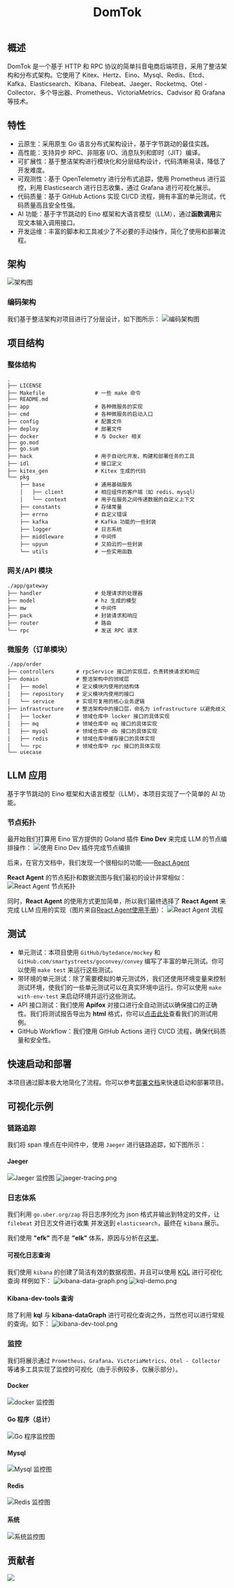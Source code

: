 <div align="center">
  <h1 style="display: inline-block; vertical-align: middle;">DomTok</h1>
</div>

## 概述
DomTok 是一个基于 HTTP 和 RPC 协议的简单抖音电商后端项目，采用了整洁架构和分布式架构。它使用了 Kitex、Hertz、Eino、Mysql、Redis、Etcd、Kafka、Elasticsearch、Kibana、Filebeat、Jaeger、Rocketmq、Otel - Collector、多个导出器、Prometheus、VictoriaMetrics、Cadvisor 和 Grafana 等技术。

## 特性
- 云原生：采用原生 Go 语言分布式架构设计，基于字节跳动的最佳实践。
- 高性能：支持异步 RPC、非阻塞 I/O、消息队列和即时（JIT）编译。
- 可扩展性：基于整洁架构进行模块化和分层结构设计，代码清晰易读，降低了开发难度。
- 可观测性：基于 OpenTelemetry 进行分布式追踪，使用 Prometheus 进行监控，利用 Elasticsearch 进行日志收集，通过 Grafana 进行可视化展示。
- 代码质量：基于 GitHub Actions 实现 CI/CD 流程，拥有丰富的单元测试，代码质量高且安全性强。
- AI 功能：基于字节跳动的 Eino 框架和大语言模型（LLM），通过**函数调用**实现文本输入调用接口。
- 开发运维：丰富的脚本和工具减少了不必要的手动操作，简化了使用和部署流程。

## 架构
![架构图](./img/Architecture.png)

### 编码架构
我们基于整洁架构对项目进行了分层设计，如下图所示：
![编码架构图](./img/Coding-architecture.png)

## 项目结构

### 整体结构
```text
.
├── LICENSE
├── Makefile                # 一些 make 命令
├── README.md     
├── app                     # 各种微服务的实现
├── cmd                     # 各种微服务的启动入口
├── config                  # 配置文件
├── deploy                  # 部署文件
├── docker                  # 与 Docker 相关
├── go.mod
├── go.sum
├── hack                    # 用于自动化开发、构建和部署任务的工具
├── idl                     # 接口定义
├── kitex_gen               # Kitex 生成的代码
└── pkg
    ├── base                # 通用基础服务
    │   ├── client    	    # 相应组件的客户端（如 redis、mysql）
    │   └── context         # 用于在服务之间传递数据的自定义上下文
    ├── constants           # 存储常量
    ├── errno               # 自定义错误
    ├── kafka               # Kafka 功能的一些封装
    ├── logger              # 日志系统
    ├── middleware          # 中间件
    ├── upyun               # 又拍云的一些封装
    └── utils               # 一些实用函数
```

### 网关/API 模块
```text
./app/gateway
├── handler                 # 处理请求的处理器
├── model                   # hz 生成的模型
├── mw                      # 中间件
├── pack                    # 封装请求和响应
├── router                  # 路由
└── rpc                     # 发送 RPC 请求
```

### 微服务（订单模块）
```text
./app/order
├── controllers       # rpcService 接口的实现层，负责转换请求和响应
├── domain            # 整洁架构中的领域层
│   ├── model         # 定义模块内使用的结构体
│   ├── repository    # 定义模块内使用的接口
│   └── service       # 实现可复用的核心业务逻辑
├── infrastructure    # 整洁架构中的接口层，命名为 infrastructure 以避免歧义
│   ├── locker        # 领域仓库中 locker 接口的具体实现
│   ├── mq            # 领域仓库中 mq 接口的具体实现
│   ├── mysql         # 领域仓库中 db 接口的具体实现
│   ├── redis         # 领域仓库中缓存接口的具体实现
│   └── rpc           # 领域仓库中 rpc 接口的具体实现
└── usecase
```

## LLM 应用
基于字节跳动的 Eino 框架和大语言模型（LLM），本项目实现了一个简单的 AI 功能。

### 节点拓扑
最开始我们打算用 Eino 官方提供的 Goland 插件 **Eino Dev** 来完成 LLM 的节点编排操作：
![使用 Eino Dev 插件完成节点编排](./img/llm/llm-node-compile-1.png)

后来，在官方文档中，我们发现一个很相似的功能——[React Agent](https://www.cloudwego.io/zh/docs/eino/core_modules/flow_integration_components/react_agent_manual/)

**React Agent** 的节点拓扑和数据流图与我们最初的设计非常相似：
![React Agent 节点拓扑](./img/llm/llm-node-compile-2.png)

同时，**React Agent** 的使用方式更加简单，所以我们最终选择了 **React Agent** 来完成 LLM 应用的实现（图片来自[React Agent使用手册](https://www.cloudwego.io/zh/docs/eino/core_modules/flow_integration_components/react_agent_manual/)）：
![React Agent 流程](./img/llm/llm-node-compile-3.png)

## 测试
- 单元测试：本项目使用 `GitHub/bytedance/mockey` 和 `GitHub.com/smartystreets/goconvey/convey` 编写了丰富的单元测试。你可以使用 `make test` 来运行这些测试。
- 带环境的单元测试：除了需要模拟的单元测试外，我们还使用环境变量来控制测试环境，使我们的一些单元测试可以在真实环境中运行。你可以使用 `make with-env-test` 来启动环境并运行这些测试。
- API 接口测试：我们使用 **Apifox** 对接口进行全自动测试以确保接口的正确性。我们将测试报告导出为 **html** 格式，你可以[点击此处](./resource/domtok-apifox-reports.html)查看我们的测试用例。
- GitHub Workflow：我们使用 GitHub Actions 进行 CI/CD 流程，确保代码质量和安全性。

## 快速启动和部署
本项目通过脚本极大地简化了流程。你可以参考[部署文档](deploy.zh.md)来快速启动和部署项目。


## 可视化示例

### 链路追踪
我们将 span 埋点在中间件中，使用 `Jaeger` 进行链路追踪，如下图所示：
#### Jaeger
![Jaeger 监控图](./img/metrics/jaeger.png)
![jaeger-tracing.png](img/jaeger-tracing.png)

### 日志体系
我们利用 `go.uber.org/zap` 将日志序列化为 json 格式并输出到特定的文件，让 `filebeat` 对日志文件进行收集 并发送到 `elasticsearch`，最终在 `kibana` 展示。

我们使用 **"efk"** 而不是 **"elk"** 体系，原因与分析在[这里](./efk-log.zh.md)。

#### 可视化日志查询
我们使用 `kibana` 的创建了简洁有效的数据视图，并且可以使用 
[KQL](https://learn.microsoft.com/en-us/kusto/query/?view=microsoft-fabric) 进行可视化查询
样例如下：
![kibana-data-graph.png](img/kibana-data-graph.png)
![kql-demo.png](img/kql-demo.png)

#### Kibana-dev-tools 查询
除了利用 **kql** 与 **kibana-dataGraph** 进行可视化查询之外，当然也可以进行常规的查询。如下：
![kibana-dev-tool.png](img/kibana-dev-tool.png)


### 监控
我们将展示通过 `Prometheus`、`Grafana`、`VictoriaMetrics`、`Otel - Collector` 等诸多工具实现了监控的可视化（由于示例较多，仅展示部分）。

#### Docker
![docker 监控图](./img/metrics/docker.png)

#### Go 程序（总计）
![Go 程序监控图](./img/metrics/go.png)

#### Mysql
![Mysql 监控图](./img/metrics/mysql.png)

#### Redis
![Redis 监控图](./img/metrics/redis.png)

#### 系统
![系统监控图](./img/metrics/system.png)

## 贡献者

<a href="https://github.com/west2-online/DomTok/graphs/contributors">
  <img src="https://contrib.rocks/image?repo=west2-online/DomTok" />
</a>
